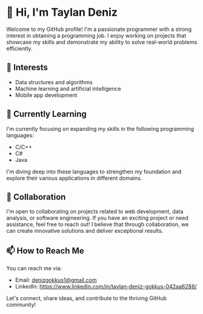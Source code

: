 # 👋 Hi, I'm Taylan Deniz


Welcome to my GitHub profile! I'm a passionate programmer with a strong interest in obtaining a programming job. I enjoy working on projects that showcase my skills and demonstrate my ability to solve real-world problems efficiently.

## 👀 Interests

- Data structures and algorithms
- Machine learning and artificial intelligence
- Mobile app development

## 🌱 Currently Learning

I'm currently focusing on expanding my skills in the following programming languages:

- C/C++
- C#
- Java

I'm diving deep into these languages to strengthen my foundation and explore their various applications in different domains.

## 💞️ Collaboration

I'm open to collaborating on projects related to web development, data analysis, or software engineering. If you have an exciting project or need assistance, feel free to reach out! I believe that through collaboration, we can create innovative solutions and deliver exceptional results.

## 📫 How to Reach Me

You can reach me via:
- Email: denizgokkus1@gmail.com
- LinkedIn: https://www.linkedin.com/in/taylan-deniz-gokkus-042aa6288/

Let's connect, share ideas, and contribute to the thriving GitHub community!
